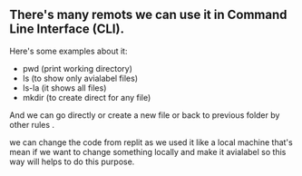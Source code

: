 
## There's many remots we can use it in Command Line Interface (CLI).
Here's some examples about it:

* pwd (print working directory)
* ls (to show only avialabel files)
* ls-la (it shows all files)
* mkdir (to create direct for any file)

And we can go directly or create a new file or back to previous folder by other rules .

we can change the code from replit as we used it like a local machine that's mean if we want to change something locally and make it avialabel so this way will helps to do this purpose.

